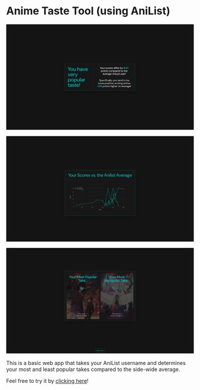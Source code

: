 # Anime Taste Tool (using AniList)

![website taste message](./media/example_dash_msg.png)

![website taste message](./media/example_dash_plot.png)

![website taste message](./media/example_dash_anime.png)

This is a basic web app that takes your AniList username and determines your
most and least popular takes compared to the side-wide average.

Feel free to try it by
[clicking here](https://pop-tool-anilist-ftybdinz2q-nw.a.run.app)!
